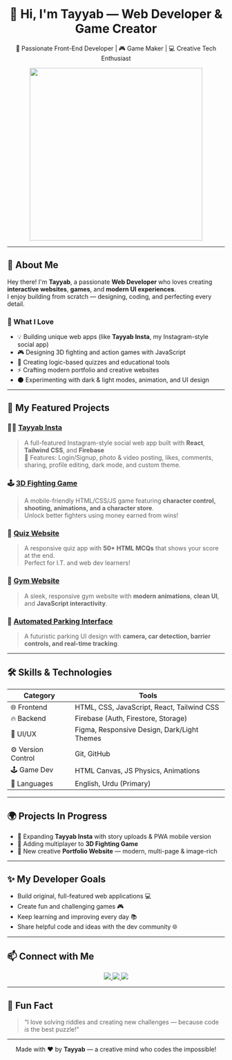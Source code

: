 <!-- README by ChatGPT (GPT-5) for Tayyab -->

<h1 align="center">👋 Hi, I'm Tayyab — Web Developer & Game Creator</h1>

<p align="center">
  🚀 Passionate Front-End Developer | 🎮 Game Maker | 💻 Creative Tech Enthusiast  
</p>

<p align="center">
  <img src="https://media.giphy.com/media/coxQHKASG60HrHtvkt/giphy.gif" width="400"/>
</p>

---

## 🌟 About Me

Hey there! I'm **Tayyab**, a passionate **Web Developer** who loves creating **interactive websites**, **games**, and **modern UI experiences**.  
I enjoy building from scratch — designing, coding, and perfecting every detail.

### 🧠 What I Love
- 💡 Building unique web apps (like **Tayyab Insta**, my Instagram-style social app)
- 🎮 Designing 3D fighting and action games with JavaScript
- 🧩 Creating logic-based quizzes and educational tools
- ⚡ Crafting modern portfolio and creative websites
- 🌑 Experimenting with dark & light modes, animation, and UI design

---

## 💼 My Featured Projects

### 🧑‍💻 [**Tayyab Insta**](#)
> A full-featured Instagram-style social web app built with **React**, **Tailwind CSS**, and **Firebase**  
> 🔹 Features: Login/Signup, photo & video posting, likes, comments, sharing, profile editing, dark mode, and custom theme.

### 🕹️ [**3D Fighting Game**](#)
> A mobile-friendly HTML/CSS/JS game featuring **character control, shooting, animations, and a character store**.  
> Unlock better fighters using money earned from wins!

### 🧠 [**Quiz Website**](#)
> A responsive quiz app with **50+ HTML MCQs** that shows your score at the end.  
> Perfect for I.T. and web dev learners!

### 💪 [**Gym Website**](#)
> A sleek, responsive gym website with **modern animations**, **clean UI**, and **JavaScript interactivity**.

### 🚗 [**Automated Parking Interface**](#)
> A futuristic parking UI design with **camera, car detection, barrier controls, and real-time tracking**.

---

## 🛠️ Skills & Technologies

| Category | Tools |
|-----------|-------|
| 🌐 Frontend | HTML, CSS, JavaScript, React, Tailwind CSS |
| 🔥 Backend | Firebase (Auth, Firestore, Storage) |
| 🎨 UI/UX | Figma, Responsive Design, Dark/Light Themes |
| ⚙️ Version Control | Git, GitHub |
| 🕹️ Game Dev | HTML Canvas, JS Physics, Animations |
| 💬 Languages | English, Urdu (Primary) |

---

## 🌍 Projects In Progress
- 🔹 Expanding **Tayyab Insta** with story uploads & PWA mobile version  
- 🔹 Adding multiplayer to **3D Fighting Game**  
- 🔹 New creative **Portfolio Website** — modern, multi-page & image-rich  

---

## ✨ My Developer Goals
- Build original, full-featured web applications 💻  
- Create fun and challenging games 🎮  
- Keep learning and improving every day 📚  
- Share helpful code and ideas with the dev community 🌐  

---

## 📫 Connect with Me

<p align="center">
  <a href="https://github.com/iamtayyab" target="_blank">
    <img src="https://img.shields.io/badge/GitHub-181717?style=for-the-badge&logo=github&logoColor=white"/>
  </a>
  <a href="mailto:tayyab@example.com" target="_blank">
    <img src="https://img.shields.io/badge/Email-FF6B6B?style=for-the-badge&logo=gmail&logoColor=white"/>
  </a>
  <a href="https://www.iamtayyab.com/" target="_blank">
    <img src="https://img.shields.io/badge/Website-0088cc?style=for-the-badge&logo=google-chrome&logoColor=white"/>
  </a>
</p>

---

## 💬 Fun Fact

> “I love solving riddles and creating new challenges — because code *is* the best puzzle!”

---

<p align="center">
  Made with ❤️ by <b>Tayyab</b> — a creative mind who codes the impossible!
</p>

